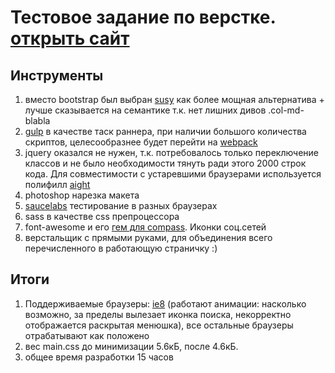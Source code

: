# Тестовое задание по верстке. [открыть сайт](http://litvinenkoevgeny.github.io/test-task/)

## Инструменты
1. вместо bootstrap был выбран [susy](http://susy.oddbird.net/) как более мощная альтернатива + лучше сказывается на семантике т.к. нет лишних дивов .col-md-blabla
2. [gulp](http://gulpjs.com/) в качестве таск раннера, при наличии большого количества скриптов, целесообразнее будет перейти на [webpack](https://webpack.github.io/)
3. jquery оказался не нужен, т.к. потребовалось только переключение классов и не было необходимости тянуть ради этого 2000 строк кода. Для совместимости с устаревшими браузерами используется полифилл [aight](https://github.com/shawnbot/aight)
4. photoshop нарезка макета
5. [saucelabs](https://saucelabs.com) тестирование в разных браузерах
6. sass в качестве css препроцессора
7. font-awesome и его [гем для compass](https://github.com/FortAwesome/font-awesome-sass). Иконки соц.сетей
8. верстальщик с прямыми руками, для объединения всего перечисленного в работающую страничку :)

## Итоги
1. Поддерживаемые браузеры: [ie8](https://saucelabs.com/beta/tests/630055fb740346e9af3a51267d1a7c1e/watch) (работают анимации: насколько возможно, за пределы вылезает иконка поиска, некорректно отображается раскрытая менюшка), все остальные браузеры отрабатывают как положено
2. вес main.css до минимизации 5.6кБ, после 4.6кБ.
3. общее время разработки 15 часов

